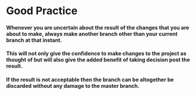 # Good Practice

#### Whenever you are uncertain about the result of the changes that you are about to make, always make another branch other than your current branch at that instant.
#### This will not only give the confidence to make changes to the project as thought of but will also give the added benefit of taking decision post the result.
#### If the result is not acceptable then the branch can be altogether be discarded without any damage to the master branch.
